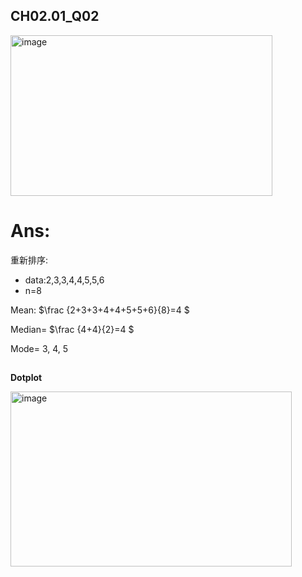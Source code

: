 ## CH02.01_Q02
<img width="419" height="257" alt="image" src="https://github.com/user-attachments/assets/28aaa8fe-95d9-4590-bbdb-d6d4ad4c9fad" />

# Ans:

重新排序:
 *  data:2,3,3,4,4,5,5,6  
 *  n=8

Mean: $\frac {2+3+3+4+4+5+5+6}{8}=4 $    


Median= $\frac {4+4}{2}=4 $  


Mode= 3, 4, 5  

##

**Dotplot**

<img width="450" height="280" alt="image" src="https://github.com/user-attachments/assets/a5bf94ac-2826-498b-b6ea-4f79a49e2e68" />

